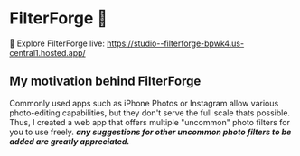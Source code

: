# FilterForge 🎨

🚀 Explore FilterForge live: <a href="https://studio--filterforge-bpwk4.us-central1.hosted.app/">https://studio--filterforge-bpwk4.us-central1.hosted.app/</a>

## My motivation behind FilterForge

Commonly used apps such as iPhone Photos or Instagram allow various photo-editing capabilities, but they don't serve the full scale thats possible. Thus, I created a web app that offers multiple "uncommon" photo filters for you to use freely. ***any suggestions for other uncommon photo filters to be added are greatly appreciated.***
